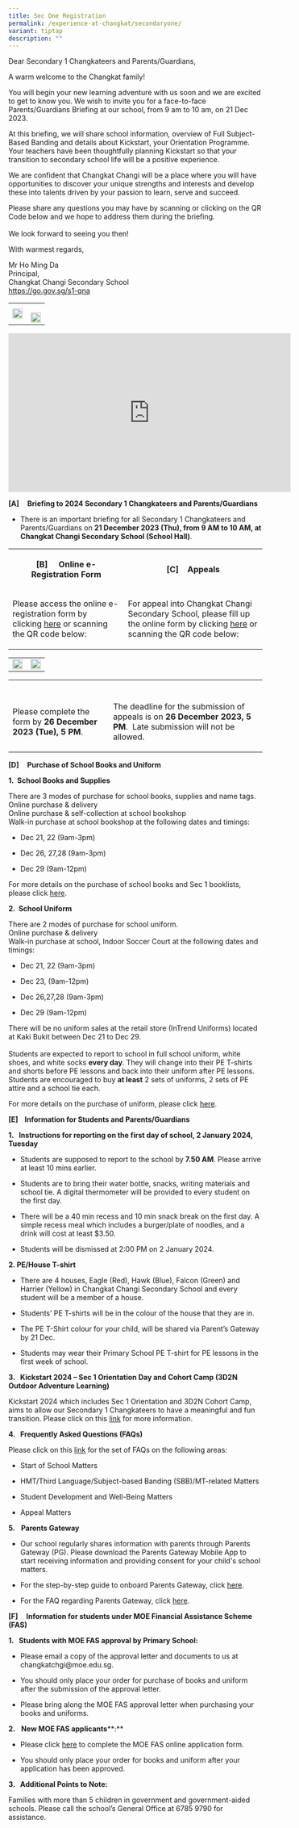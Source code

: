 ```yaml
---
title: Sec One Registration
permalink: /experience-at-changkat/secondaryone/
variant: tiptap
description: ""
---
```

<p>Dear Secondary 1 Changkateers and Parents/Guardians,</p><p>A warm welcome to the Changkat family!</p><p>You will begin your new learning adventure with us soon and we are excited to get to know you. We wish to invite you for a face-to-face Parents/Guardians Briefing at our school, from 9 am to 10 am, on 21 Dec 2023.</p><p>At this briefing, we will share school information, overview of Full Subject-Based Banding and details about Kickstart, your Orientation Programme. Your teachers have been thoughtfully planning Kickstart so that your transition to secondary school life will be a positive experience.</p><p>We are confident that Changkat Changi will be a place where you will have opportunities to discover your unique strengths and interests and develop these into talents driven by your passion to learn, serve and succeed.<br></p><p>Please share any questions you may have by scanning or clicking on the QR Code below and we hope to address them during the briefing.<br><br>We look forward to seeing you then!</p><p>With warmest regards,</p><p>Mr Ho Ming Da<br>Principal,<br>Changkat Changi Secondary School<br><a href="https://go.gov.sg/s1-qna" rel="noopener noreferrer nofollow" target="_blank">https://go.gov.sg/s1-qna</a><br></p><table><tbody><tr><td rowspan="1" colspan="1"><div class="isomer-image-wrapper"><img style="width: 100%" height="auto" width="100%" alt="" src="/images/s1_qna.png"></div></td><td rowspan="1" colspan="1"><p></p><div class="isomer-image-wrapper"><img style="width: 100%" height="auto" width="100%" alt="" src="/images/whitebox.jpg"></div></td></tr></tbody></table><div class="iframe-wrapper"><iframe height="315" width="560" allowfullscreen="true" frameborder="0" src="https://www.youtube.com/embed/a_fnqJk79vQ?si=XXq5_vJlEys8dZRS"></iframe></div><p><strong>[A]&nbsp; &nbsp; &nbsp;Briefing to 2024 Secondary 1 Changkateers and Parents/Guardians</strong></p><ul data-tight="true" class="tight"><li><p>There is an important briefing for all Secondary 1 Changkateers and Parents/Guardians on <strong>21 December 2023 (Thu), from 9 AM to 10 AM, at Changkat Changi Secondary School (School Hall)</strong>.</p></li></ul><table><tbody><tr><th rowspan="1" colspan="1"><p><strong>[B] &nbsp;&nbsp;&nbsp; Online e-Registration Form</strong></p></th><th rowspan="1" colspan="1"><p>[C]&nbsp; &nbsp; Appeals</p></th></tr><tr><td rowspan="1" colspan="1"><p>Please access the online e-registration form by clicking&nbsp;<a href="https://go.gov.sg/s1-reg" rel="noopener noreferrer nofollow" target="_blank">here</a>&nbsp;or scanning the QR code below:</p></td><td rowspan="1" colspan="1"><p>For appeal into Changkat Changi Secondary School, please fill up the online form by clicking&nbsp;<a href="https://go.gov.sg/s1-appeal-in" rel="noopener noreferrer nofollow" target="_blank">here</a>&nbsp;or scanning the QR code below:</p></td></tr></tbody></table><table><tbody><tr><td rowspan="1" colspan="1"><div class="isomer-image-wrapper"><img style="width: 100%" height="auto" width="100%" alt="" src="/images/4B.png"></div></td><td rowspan="1" colspan="1"><div class="isomer-image-wrapper"><img style="width: 100%" height="auto" width="100%" alt="" src="/images/4C.png"></div></td></tr></tbody></table><table><tbody><tr><th rowspan="1" colspan="1"><p></p></th><th rowspan="1" colspan="1"><p></p></th></tr><tr><td rowspan="1" colspan="1"><p>Please complete the form by&nbsp;<strong>26 December 2023 (Tue), 5 PM</strong>.</p></td><td rowspan="1" colspan="1"><p>The deadline for the submission of appeals is on&nbsp;<strong>26 December 2023, 5 PM</strong>.&nbsp; Late submission will not be allowed.</p></td></tr></tbody></table><p><strong>[D]&nbsp;&nbsp;&nbsp;&nbsp; Purchase of School Books and Uniform</strong></p><p><strong>1.&nbsp; School Books and Supplies</strong></p><p>There are 3 modes of purchase for school books, supplies and name tags.<br>Online purchase &amp; delivery<br>Online purchase &amp; self-collection at school bookshop<br>Walk-in purchase at school bookshop at the following dates and timings:</p><ul data-tight="true" class="tight"><li><p>Dec 21, 22 (9am-3pm)</p></li><li><p>Dec 26, 27,28 (9am-3pm)</p></li><li><p>Dec 29 (9am-12pm)</p></li></ul><p>For more details on the purchase of school books and Sec 1 booklists, please click&nbsp;<a href="https://go.gov.sg/s1-parent-resource" rel="noopener noreferrer nofollow" target="_blank">here</a>.</p><p><strong>2.&nbsp; School Uniform</strong></p><p>There are 2 modes of purchase for school uniform.<br>Online purchase &amp; delivery<br>Walk-in purchase at school, Indoor Soccer Court at the following dates and timings:</p><ul data-tight="true" class="tight"><li><p>Dec 21, 22 (9am-3pm)</p></li><li><p>Dec 23, (9am-12pm)</p></li><li><p>Dec 26,27,28 (9am-3pm)</p></li><li><p>Dec 29 (9am-12pm)<br></p></li></ul><p>There will be no uniform sales at the retail store (InTrend Uniforms) located at Kaki Bukit between Dec 21 to Dec 29. <br><br>Students are expected to report to school in full school uniform, white shoes, and white socks <strong>every day</strong>. They will change into their PE T-shirts and shorts before PE lessons and back into their uniform after PE lessons. Students are encouraged to buy <strong>at least</strong> 2 sets of uniforms, 2 sets of PE attire and a school tie each.</p><p></p><p>For more details on the purchase of uniform, please click&nbsp;<a href="https://go.gov.sg/s1-parent-resource" rel="noopener noreferrer nofollow" target="_blank">here</a>.&nbsp;</p><p><strong>[E] &nbsp;&nbsp; Information for Students and Parents/Guardians</strong></p><p><strong>1.&nbsp; &nbsp;Instructions for reporting on the first day of school, 2 January 2024, Tuesday</strong></p><ul data-tight="true" class="tight"><li><p>Students are supposed to report to the school by&nbsp;<strong>7.50 AM</strong>. Please arrive at least 10 mins earlier.</p></li><li><p>Students are to bring their water bottle, snacks, writing materials and school tie. A digital thermometer will be provided to every student on the first day.</p></li><li><p>There will be a 40 min recess and 10 min snack break on the first day. A simple recess meal which includes a burger/plate of noodles, and a drink will cost at least $3.50.&nbsp;</p></li><li><p>Students will be dismissed at 2:00 PM on 2 January 2024.</p></li></ul><p><strong>2. PE/House T-shirt</strong></p><ul data-tight="true" class="tight"><li><p>There are 4 houses, Eagle (Red), Hawk (Blue), Falcon (Green) and Harrier (Yellow) in Changkat Changi Secondary School and every student will be a member of a house.&nbsp;</p></li><li><p>Students’ PE T-shirts will be in the colour of the house that they are in. </p></li><li><p>The PE T-Shirt colour for your child, will be shared via Parent’s Gateway by 21 Dec.</p></li><li><p>Students may wear their Primary School PE T-shirt for PE lessons in the first week of school.&nbsp;</p></li></ul><p><strong>3.&nbsp; &nbsp;Kickstart 2024 – Sec 1 Orientation Day and Cohort Camp (3D2N Outdoor Adventure Learning)</strong></p><p>Kickstart 2024 which includes Sec 1 Orientation and 3D2N Cohort Camp, aims to allow our Secondary 1 Changkateers to have a meaningful and fun transition. Please click on this&nbsp;<a href="https://go.gov.sg/s1-parent-resource" rel="noopener noreferrer nofollow" target="_blank">link</a>&nbsp;for more information.&nbsp;</p><p><strong>4.&nbsp; &nbsp;Frequently Asked Questions (FAQs)</strong></p><p>Please click on this&nbsp;<a href="https://go.gov.sg/s1-parent-resource" rel="noopener noreferrer nofollow" target="_blank">link</a>&nbsp;for the set of FAQs on the following areas:</p><ul data-tight="true" class="tight"><li><p>Start of School Matters</p></li><li><p>HMT/Third Language/Subject-based Banding (SBB)/MT-related Matters</p></li><li><p>Student Development and Well-Being Matters</p></li><li><p>Appeal Matters</p></li></ul><p><strong>5.</strong>&nbsp;&nbsp;&nbsp;<strong>Parents Gateway</strong></p><ul data-tight="true" class="tight"><li><p>Our school regularly shares information with parents through Parents Gateway (PG). Please download the Parents Gateway Mobile App to start receiving information and providing consent for your child's school matters.</p></li><li><p>For the step-by-step guide to onboard Parents Gateway, click <a href="/files/parents%20gateway%20onboarding%20guide.pdf" rel="noopener noreferrer nofollow" target="_blank">here</a>.</p></li><li><p>For the FAQ regarding Parents Gateway, click <a href="/files/parents%20gateway%20faqs%20for%20parents%20(april%202022).pdf" rel="noopener noreferrer nofollow" target="_blank">here</a>.</p></li></ul><p><strong>[F] &nbsp;&nbsp;&nbsp; Information for students under MOE Financial Assistance&nbsp;Scheme (FAS)</strong></p><p><strong>1.&nbsp; &nbsp;Students with&nbsp;MOE FAS approval by Primary School:</strong></p><ul data-tight="true" class="tight"><li><p>Please email a copy of the approval letter and documents to us at changkatchgi@moe.edu.sg.</p></li><li><p>You should only place your order for purchase of books and uniform after the submission of the approval letter.&nbsp;</p></li><li><p>Please bring along the MOE FAS approval letter when purchasing your books and uniforms.</p></li></ul><p><strong>2.</strong>&nbsp; &nbsp;<strong>New&nbsp;MOE FAS applicants</strong>**:**</p><ul data-tight="true" class="tight"><li><p>Please click&nbsp;<a href="https://go.gov.sg/moe-efas" rel="noopener noreferrer nofollow" target="_blank">here</a>&nbsp;to complete the MOE FAS online application form.&nbsp;</p></li><li><p>You should only place your order for books and uniform after your application has been approved.</p></li></ul><p><strong>3.&nbsp; &nbsp;Additional Points to Note:</strong></p><p>Families with more than 5 children in government and government-aided schools. Please call the school’s General Office at 6785 9790 for assistance.</p>
